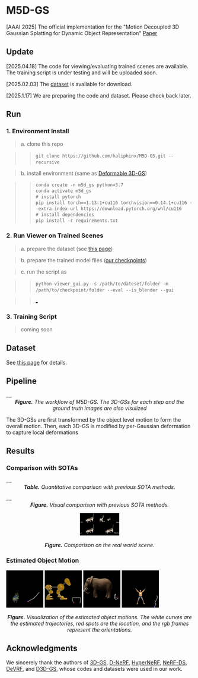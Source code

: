 # M5D-GS
[AAAI 2025] The official implementation for the "Motion Decoupled 3D Gaussian Splatting for Dynamic Object Representation" [Paper](https://drive.google.com/file/d/1DZnkiIoHsxtnf_NKxC1tnn_vRnRu2D45/view?usp=drive_link)

## Update
[2025.04.18] The code for viewing/evaluating trained scenes are available. The training script is under testing and will be uploaded soon.

[2025.02.03] The [dataset](/m5d_data) is available for download.

[2025.1.17] We are preparing the code and dataset. Please check back later.

## Run

### 1. Environment Install

> a. clone this repo

>> `git clone https://github.com/haliphinx/M5D-GS.git --recursive`

> b. install environment (same as [Deformable 3D-GS](https://github.com/ingra14m/Deformable-3D-Gaussians))

>> ```
>> conda create -n m5d_gs python=3.7
>> conda activate m5d_gs
>> # install pytorch
>> pip install torch==1.13.1+cu116 torchvision==0.14.1+cu116 --extra-index-url https://download.pytorch.org/whl/cu116
>> # install dependencies
>> pip install -r requirements.txt
>> ```

### 2. Run Viewer on Trained Scenes
> a. prepare the dataset (see [this page](/m5d_data))

> b. prepare the trained model files ([our checkpoints](https://uottawa-my.sharepoint.com/personal/xhu008_uottawa_ca/_layouts/15/guestaccess.aspx?share=El3O-dVaY_tDlEuCasqKotABh3SwRGu6h7j777dC2m66zw&e=hzpiHl))

> c. run the script as 

>> ```python viewer_gui.py -s /path/to/dateset/folder -m /path/to/checkpoint/folder --eval --is_blender --gui```

>> <img src="res/viewer_exp.png" alt="Image1" style="zoom:0.5%;" />

### 3. Training Script
> coming soon

## Dataset
See [this page](/m5d_data) for details.

## Pipeline

<img src="res/main_graph.png" alt="Image1" style="zoom:25%;" />
<div align="center"><b><i>Figure.</i></b> <i>The workflow of M5D-GS. The 3D-GSs for each step and the ground truth images are also visulized</i></div>

<p></p>

The 3D-GSs are first transformed by the object level motion to form the overall motion. Then, each 3D-GS is modified by per-Gaussian deformation to capture local deformations


## Results
### Comparison with SOTAs
<img src="res/tab_res.png" alt="Image1" style="zoom:25%;" />
<div align="center"><b><i>Table.</i></b> <i>Quantitative comparison with previous SOTA methods.</i></div>
<p></p><p></p>
<img src="res/main_vis.png" alt="Image1" style="zoom:25%;" />
<div align="center"><b><i>Figure.</i></b> <i>Visual comparison with previous SOTA methods.</i></div>
<p></p><p></p>

<div align="center">
<img src="res/cat.gif" alt="Image1" style="zoom:25%;" />

<b><i>Figure.</i></b> <i>Comparison on the real world scene.</i></div>
</div>

### Estimated Object Motion
<img src="res/traj_fish.gif" alt="Image1" style="zoom:25%;" /> <img src="res/traj_robdog.gif" alt="Image2" style="zoom:25%;" /> <img src="res/traj_elephant.gif" alt="Image3" style="zoom:25%;" /> <img src="res/traj_jjacks.gif" alt="Image4" style="zoom:25%;" />
<div align="center"><b><i>Figure.</i></b> <i>Visualization of the estimated object motions. The white curves are the estimated trajectories, red spots are the location, and the rgb frames represent the orientations.</i></div>

## Acknowledgments
We sincerely thank the authors of [3D-GS](https://repo-sam.inria.fr/fungraph/3d-gaussian-splatting/), [D-NeRF](https://www.albertpumarola.com/research/D-NeRF/index.html), [HyperNeRF](https://hypernerf.github.io/), [NeRF-DS](https://jokeryan.github.io/projects/nerf-ds/), [DeVRF](https://jia-wei-liu.github.io/DeVRF/),  and [D3D-GS]([https://jia-wei-liu.github.io/DeVRF/](https://drive.google.com/file/d/1DZnkiIoHsxtnf_NKxC1tnn_vRnRu2D45/view?usp=drive_link)), whose codes and datasets were used in our work.
